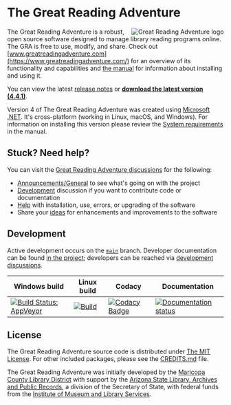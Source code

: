 # The Great Reading Adventure

<img src="https://raw.githubusercontent.com/mcld/greatreadingadventure/main/src/GRA.Web/wwwroot/images/great-reading-adventure-logo%401x.png"
     alt="Great Reading Adventure logo"
     align="right">

The Great Reading Adventure is a robust, open source software designed to manage library reading programs online. The GRA is free to use, modify, and share. Check out [www.greatreadingadventure.com](https://www.greatreadingadventure.com/) for an overview of its functionality and capabilities and [the manual](http://manual.greatreadingadventure.com/) for information about installing and using it.

You can view the latest [release notes](https://github.com/MCLD/greatreadingadventure/releases/latest) or **[download the latest version (4.4.1)](https://github.com/MCLD/greatreadingadventure/releases/download/v4.4.1/GreatReadingAdventure-4.4.1.zip)**.

Version 4 of The Great Reading Adventure was created using [Microsoft .NET](https://en.wikipedia.org/wiki/.NET). It's cross-platform (working in Linux, macOS, and Windows). For information on installing this version please review the [System requirements](http://manual.greatreadingadventure.com/en/latest/installation/system-requirements/) in the manual.

## Stuck? Need help?

You can visit the [Great Reading Adventure discussions](https://github.com/MCLD/greatreadingadventure/discussions) for the following:

- [Announcements/General](https://github.com/MCLD/greatreadingadventure/discussions/categories/announcements-general) to see what's going on with the project
- [Development](https://github.com/MCLD/greatreadingadventure/discussions/categories/development) discussion if you want to contribute code or documentation
- [Help](https://github.com/MCLD/greatreadingadventure/discussions/categories/help) with installation, use, errors, or upgrading of the software
- Share your [ideas](https://github.com/MCLD/greatreadingadventure/discussions/categories/ideas) for enhancements and improvements to the software

## Development

Active development occurs on the [`main`](https://github.com/mcld/greatreadingadventure/tree/main) branch. Developer documentation can be found [in the project](dev/); developers can be reached via [development discussions](https://github.com/MCLD/greatreadingadventure/discussions/categories/development).

| Windows build                                                                                                                                                     | Linux build                                                                                                                                                                                   | Codacy                                                                                                                                                                                                                                                                   | Documentation                                                                                                                                                        |
| ----------------------------------------------------------------------------------------------------------------------------------------------------------------- | --------------------------------------------------------------------------------------------------------------------------------------------------------------------------------------------- | ------------------------------------------------------------------------------------------------------------------------------------------------------------------------------------------------------------------------------------------------------------------------ | -------------------------------------------------------------------------------------------------------------------------------------------------------------------- |
| [![Build Status: AppVeyor](https://ci.appveyor.com/api/projects/status/xhcgj6jmaj0gxlj1?svg=true)](https://ci.appveyor.com/project/mcldbot/greatreadingadventure) | [![Build](https://github.com/MCLD/greatreadingadventure/workflows/Build%20-%20action/badge.svg)](https://github.com/MCLD/greatreadingadventure/actions?query=workflow%3A%22Build+-+action%22) | [![Codacy Badge](https://app.codacy.com/project/badge/Grade/cb9827ecf0604fbaa0f6200d5edf9acd)](https://www.codacy.com/gh/MCLD/greatreadingadventure/dashboard?utm_source=github.com&utm_medium=referral&utm_content=MCLD/greatreadingadventure&utm_campaign=Badge_Grade) | [![Documentation status](https://readthedocs.org/projects/great-reading-adventure/badge/?version=latest)](https://readthedocs.org/projects/great-reading-adventure/) |

## License

The Great Reading Adventure source code is distributed under [The MIT License](http://opensource.org/licenses/MIT). For other included packages, please see the [CREDITS.md](CREDITS.md) file.

The Great Reading Adventure was initially developed by the [Maricopa County Library District](https://mcldaz.org/) with support by the [Arizona State Library, Archives and Public Records](http://www.azlibrary.gov/), a division of the Secretary of State, with federal funds from the [Institute of Museum and Library Services](http://www.imls.gov/).
